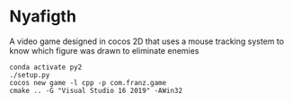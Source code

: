 # Nyafigth
A video game designed in cocos 2D that uses a mouse tracking system to know which figure was drawn to eliminate enemies
```
conda activate py2
./setup.py
cocos new game -l cpp -p com.franz.game
cmake .. -G "Visual Studio 16 2019" -AWin32
```
